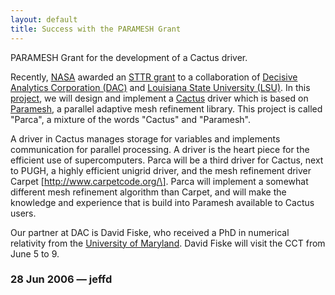 ```yaml
---
layout: default
title: Success with the PARAMESH Grant
---
```

PARAMESH Grant for the development of a Cactus driver.

Recently, [NASA](http://www.nasa.gov) awarded an [STTR
grant](http://sbir.gsfc.nasa.gov/SBIR/SBIR.html) to a collaboration of
[Decisive Analytics Corporation
(DAC)](http://www.decisive-analytics.com/home.html) and [Louisiana State
University (LSU)](http://www.lsu.edu). In this
[project](http://sbir.gsfc.nasa.gov/SBIR/sttr2005/phase1/awards/2005firm.html),
we will design and implement a [Cactus](http://www.cactuscode.org)
driver which is based on
[Paramesh](http://www.physics.drexel.edu/~olson/paramesh-doc/Users_manual/amr.html),
a parallel adaptive mesh refinement library. This project is called
"Parca", a mixture of the words "Cactus" and "Paramesh".

A driver in Cactus manages storage for variables and implements
communication for parallel processing. A driver is the heart piece for
the efficient use of supercomputers. Parca will be a third driver for
Cactus, next to PUGH, a highly efficient unigrid driver, and the mesh
refinement driver Carpet \[http://www.carpetcode.org/\]. Parca will
implement a somewhat different mesh refinement algorithm than Carpet,
and will make the knowledge and experience that is build into Paramesh
available to Cactus users.

Our partner at DAC is David Fiske, who received a PhD in numerical
relativity from the [University of
Maryland](http://www.physics.umd.edu/grt/). David Fiske will visit the
CCT from June 5 to 9.

### 28 Jun 2006 — jeffd
